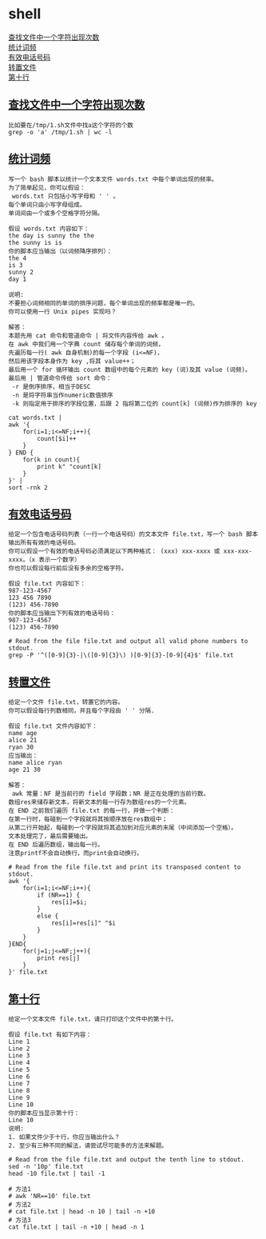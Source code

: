 <span id="back"></span>
# shell
[查找文件中一个字符出现次数](#查找文件中一个字符出现次数)  
[统计词频](#统计词频)  
[有效电话号码](#有效电话号码)  
[转置文件](#转置文件)  
[第十行](#第十行)  

<span id="查找文件中一个字符出现次数"></span>
## [查找文件中一个字符出现次数](#back)
```shell
比如要在/tmp/1.sh文件中找a这个字符的个数
grep -o 'a' /tmp/1.sh | wc -l
```

<span id="统计词频"></span>
## [统计词频](#back)
```shell
写一个 bash 脚本以统计一个文本文件 words.txt 中每个单词出现的频率。
为了简单起见，你可以假设：
 words.txt 只包括小写字母和 ' ' 。
每个单词只由小写字母组成。
单词间由一个或多个空格字符分隔。

假设 words.txt 内容如下：
the day is sunny the the
the sunny is is
你的脚本应当输出（以词频降序排列）：
the 4
is 3
sunny 2
day 1

说明:
不要担心词频相同的单词的排序问题，每个单词出现的频率都是唯一的。
你可以使用一行 Unix pipes 实现吗？

解答：
本题先用 cat 命令和管道命令 | 将文件内容传给 awk 。
在 awk 中我们用一个字典 count 储存每个单词的词频，
先遍历每一行( awk 自身机制)的每一个字段 (i<=NF)，
然后用该字段本身作为 key ,将其 value++；
最后用一个 for 循环输出 count 数组中的每个元素的 key (词)及其 value (词频)。
最后用 | 管道命令传给 sort 命令：
 -r 是倒序排序，相当于DESC
 -n 是将字符串当作numeric数值排序
 -k 则指定用于排序的字段位置，后跟 2 指将第二位的 count[k] (词频)作为排序的 key

cat words.txt | 
awk '{ 
    for(i=1;i<=NF;i++){
        count[$i]++
    } 
} END { 
    for(k in count){
        print k" "count[k]
    } 
}' | 
sort -rnk 2
```

<span id="有效电话号码"></span>
## [有效电话号码](#back)
```shell
给定一个包含电话号码列表（一行一个电话号码）的文本文件 file.txt，写一个 bash 脚本输出所有有效的电话号码。
你可以假设一个有效的电话号码必须满足以下两种格式： (xxx) xxx-xxxx 或 xxx-xxx-xxxx。（x 表示一个数字）
你也可以假设每行前后没有多余的空格字符。

假设 file.txt 内容如下：
987-123-4567
123 456 7890
(123) 456-7890
你的脚本应当输出下列有效的电话号码：
987-123-4567
(123) 456-7890

# Read from the file file.txt and output all valid phone numbers to stdout.
grep -P '^([0-9]{3}-|\([0-9]{3}\) )[0-9]{3}-[0-9]{4}$' file.txt
```

<span id="转置文件"></span>
## [转置文件](#back)
```shell
给定一个文件 file.txt，转置它的内容。
你可以假设每行列数相同，并且每个字段由 ' ' 分隔.

假设 file.txt 文件内容如下：
name age
alice 21
ryan 30
应当输出：
name alice ryan
age 21 30

解答：
 awk 常量：NF 是当前行的 field 字段数；NR 是正在处理的当前行数。
数组res来储存新文本，将新文本的每一行存为数组res的一个元素。
在 END 之前我们遍历 file.txt 的每一行，并做一个判断：
在第一行时，每碰到一个字段就将其按顺序放在res数组中；
从第二行开始起，每碰到一个字段就将其追加到对应元素的末尾（中间添加一个空格）。
文本处理完了，最后需要输出。
在 END 后遍历数组，输出每一行。
注意printf不会自动换行，而print会自动换行。

# Read from the file file.txt and print its transposed content to stdout.
awk '{
    for(i=1;i<=NF;i++){
        if (NR==1) {
            res[i]=$i;
        }
        else {
            res[i]=res[i]" "$i
        }
    }
}END{
    for(j=1;j<=NF;j++){
        print res[j]
    }
}' file.txt
```

<span id="第十行"></span>
## [第十行](#back)
```shell
给定一个文本文件 file.txt，请只打印这个文件中的第十行。

假设 file.txt 有如下内容：
Line 1
Line 2
Line 3
Line 4
Line 5
Line 6
Line 7
Line 8
Line 9
Line 10
你的脚本应当显示第十行：
Line 10
说明:
1. 如果文件少于十行，你应当输出什么？
2. 至少有三种不同的解法，请尝试尽可能多的方法来解题。

# Read from the file file.txt and output the tenth line to stdout.
sed -n '10p' file.txt
head -10 file.txt | tail -1

# 方法1
# awk 'NR==10' file.txt
# 方法2
# cat file.txt | head -n 10 | tail -n +10
# 方法3
cat file.txt | tail -n +10 | head -n 1
```
